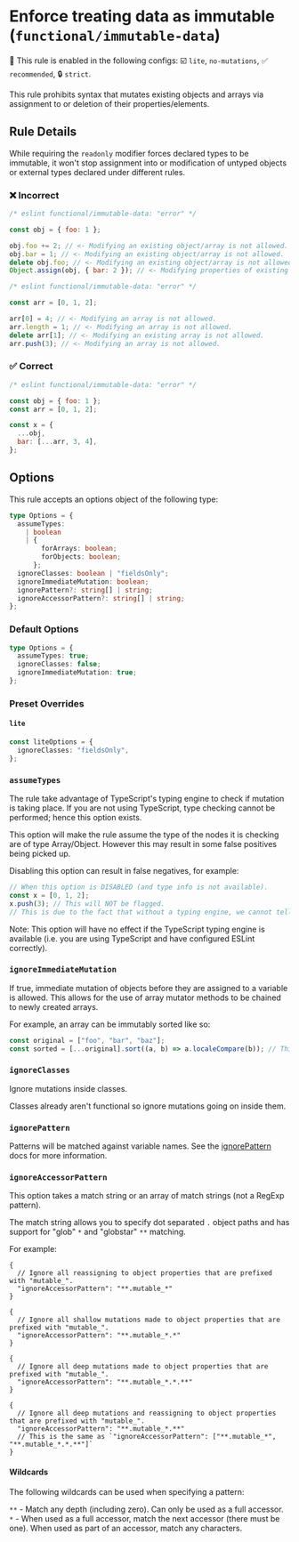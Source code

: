 # Enforce treating data as immutable (`functional/immutable-data`)

💼 This rule is enabled in the following configs: ☑️ `lite`, `no-mutations`, ✅ `recommended`, 🔒 `strict`.

<!-- end auto-generated rule header -->

This rule prohibits syntax that mutates existing objects and arrays via assignment to or deletion of their properties/elements.

## Rule Details

While requiring the `readonly` modifier forces declared types to be immutable,
it won't stop assignment into or modification of untyped objects or external types declared under different rules.

### ❌ Incorrect

<!-- eslint-skip -->

```js
/* eslint functional/immutable-data: "error" */

const obj = { foo: 1 };

obj.foo += 2; // <- Modifying an existing object/array is not allowed.
obj.bar = 1; // <- Modifying an existing object/array is not allowed.
delete obj.foo; // <- Modifying an existing object/array is not allowed.
Object.assign(obj, { bar: 2 }); // <- Modifying properties of existing object not allowed.
```

<!-- eslint-skip -->

```js
/* eslint functional/immutable-data: "error" */

const arr = [0, 1, 2];

arr[0] = 4; // <- Modifying an array is not allowed.
arr.length = 1; // <- Modifying an array is not allowed.
delete arr[1]; // <- Modifying an existing array is not allowed.
arr.push(3); // <- Modifying an array is not allowed.
```

### ✅ Correct

```js
/* eslint functional/immutable-data: "error" */

const obj = { foo: 1 };
const arr = [0, 1, 2];

const x = {
  ...obj,
  bar: [...arr, 3, 4],
};
```

## Options

This rule accepts an options object of the following type:

```ts
type Options = {
  assumeTypes:
    | boolean
    | {
        forArrays: boolean;
        forObjects: boolean;
      };
  ignoreClasses: boolean | "fieldsOnly";
  ignoreImmediateMutation: boolean;
  ignorePattern?: string[] | string;
  ignoreAccessorPattern?: string[] | string;
};
```

### Default Options

```ts
type Options = {
  assumeTypes: true;
  ignoreClasses: false;
  ignoreImmediateMutation: true;
};
```

### Preset Overrides

#### `lite`

```ts
const liteOptions = {
  ignoreClasses: "fieldsOnly",
};
```

### `assumeTypes`

The rule take advantage of TypeScript's typing engine to check if mutation is taking place.
If you are not using TypeScript, type checking cannot be performed; hence this option exists.

This option will make the rule assume the type of the nodes it is checking are of type Array/Object.
However this may result in some false positives being picked up.

Disabling this option can result in false negatives, for example:

```js
// When this option is DISABLED (and type info is not available).
const x = [0, 1, 2];
x.push(3); // This will NOT be flagged.
// This is due to the fact that without a typing engine, we cannot tell that x is an array.
```

Note: This option will have no effect if the TypeScript typing engine is available (i.e. you are using TypeScript and have configured ESLint correctly).

### `ignoreImmediateMutation`

If true, immediate mutation of objects before they are assigned to a variable is allowed.
This allows for the use of array mutator methods to be chained to newly created arrays.

For example, an array can be immutably sorted like so:

```js
const original = ["foo", "bar", "baz"];
const sorted = [...original].sort((a, b) => a.localeCompare(b)); // This is OK with ignoreImmediateMutation.
```

### `ignoreClasses`

Ignore mutations inside classes.

Classes already aren't functional so ignore mutations going on inside them.

### `ignorePattern`

Patterns will be matched against variable names.
See the [ignorePattern](./options/ignore-pattern.md) docs for more information.

### `ignoreAccessorPattern`

This option takes a match string or an array of match strings (not a RegExp pattern).

The match string allows you to specify dot separated `.` object paths and has support for "glob" `*` and "globstar" `**` matching.

For example:

```jsonc
{
  // Ignore all reassigning to object properties that are prefixed with "mutable_".
  "ignoreAccessorPattern": "**.mutable_*"
}
```

```jsonc
{
  // Ignore all shallow mutations made to object properties that are prefixed with "mutable_".
  "ignoreAccessorPattern": "**.mutable_*.*"
}
```

```jsonc
{
  // Ignore all deep mutations made to object properties that are prefixed with "mutable_".
  "ignoreAccessorPattern": "**.mutable_*.*.**"
}
```

```jsonc
{
  // Ignore all deep mutations and reassigning to object properties that are prefixed with "mutable_".
  "ignoreAccessorPattern": "**.mutable_*.**"
  // This is the same as `"ignoreAccessorPattern": ["**.mutable_*", "**.mutable_*.*.**"]`
}
```

#### Wildcards

The following wildcards can be used when specifying a pattern:

`**` - Match any depth (including zero). Can only be used as a full accessor.\
`*` - When used as a full accessor, match the next accessor (there must be one). When used as part of an accessor, match any characters.
